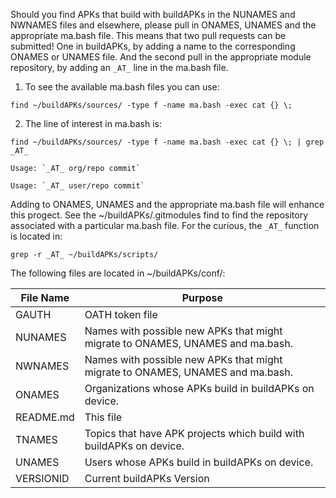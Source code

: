 Should you find APKs that build with buildAPKs in the NUNAMES and NWNAMES files and elsewhere, please pull in ONAMES, UNAMES and the appropriate ma.bash file.  This means that two pull requests can be submitted!  One in buildAPKs, by adding a name to the corresponding ONAMES or UNAMES file.  And the second pull in the appropriate module repository, by adding an `_AT_` line in the ma.bash file. 

1) To see the available ma.bash files you can use: 
```
find ~/buildAPKs/sources/ -type f -name ma.bash -exec cat {} \;
```

2) The line of interest in ma.bash is: 
```
find ~/buildAPKs/sources/ -type f -name ma.bash -exec cat {} \; | grep _AT_
```

	Usage: `_AT_ org/repo commit`

	Usage: `_AT_ user/repo commit`


Adding to ONAMES, UNAMES and the appropriate ma.bash file will enhance this progect.  See the ~/buildAPKs/.gitmodules find to find the repository associated with a particular ma.bash file.  For the curious, the `_AT_` function is located in: 
```
grep -r _AT_ ~/buildAPKs/scripts/
```


The following files are located in ~/buildAPKs/conf/:

| File Name | Purpose   |
| --------- | --------- |
| GAUTH     | OATH token file |
| NUNAMES   | Names with possible new APKs that might migrate to ONAMES, UNAMES and ma.bash. |
| NWNAMES   | Names with possible new APKs that might migrate to ONAMES, UNAMES and ma.bash. |
| ONAMES    | Organizations whose APKs build in buildAPKs on device. |
| README.md | This file |
| TNAMES    | Topics that have APK projects which build with buildAPKs on device. |
| UNAMES    | Users whose APKs build in buildAPKs on device. |
| VERSIONID | Current buildAPKs Version |
<!-- README.md EOF -->
